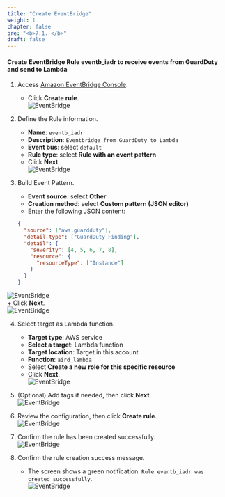 ```yaml
---
title: "Create EventBridge"
weight: 1
chapter: false
pre: "<b>7.1. </b>"
draft: false
---
```


#### Create EventBridge Rule **eventb_iadr** to receive events from GuardDuty and send to Lambda

1. Access [Amazon EventBridge Console](https://console.aws.amazon.com/events/).  
    + Click **Create rule**.  
![EventBridge](/images/7.EventBridge/1.png)  

2. Define the Rule information.  
    + **Name**: `eventb_iadr`  
    + **Description**: `Eventbridge from GuardDuty to Lambda`  
    + **Event bus**: select `default`  
    + **Rule type**: select **Rule with an event pattern**  
    + Click **Next**.  
![EventBridge](/images/7.EventBridge/2.png)  

3. Build Event Pattern.  
    + **Event source**: select **Other**  
    + **Creation method**: select **Custom pattern (JSON editor)**  
    + Enter the following JSON content:  
    ```json
    {
      "source": ["aws.guardduty"],
      "detail-type": ["GuardDuty Finding"],
      "detail": {
        "severity": [4, 5, 6, 7, 8],
        "resource": {
          "resourceType": ["Instance"]
        }
      }
    }
    ```  
![EventBridge](/images/7.EventBridge/3.png)  
    + Click **Next**.  
![EventBridge](/images/7.EventBridge/4.png)  

4. Select target as Lambda function.  
    + **Target type**: AWS service  
    + **Select a target**: Lambda function  
    + **Target location**: Target in this account  
    + **Function**: `aird_lambda`  
    + Select **Create a new role for this specific resource**  
    + Click **Next**.  
![EventBridge](/images/7.EventBridge/5.png)  

5. (Optional) Add tags if needed, then click **Next**.  
![EventBridge](/images/7.EventBridge/6.png)  

6. Review the configuration, then click **Create rule**.  
![EventBridge](/images/7.EventBridge/7.png)  

7. Confirm the rule has been created successfully.  
![EventBridge](/images/6.clean7.EventBridge/8.png)  

8. Confirm the rule creation success message.  
    + The screen shows a green notification: `Rule eventb_iadr was created successfully`.  
![EventBridge](/images/7.EventBridge/9.png)
